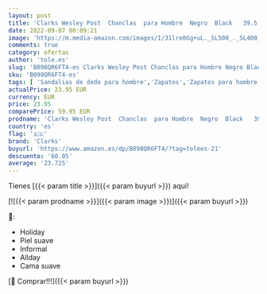```yaml
---
layout: post
title: 'Clarks Wesley Post  Chanclas  para Hombre  Negro  Black   39.5 EU'
date: 2022-09-07 00:09:21
image: 'https://m.media-amazon.com/images/I/31lre8Gg+uL._SL500_._SL400_.jpg'
comments: true
category: ofertas
author: 'tole.es'
slug: 'B098QR6FT4-es Clarks Wesley Post Chanclas para Hombre Negro Black 39.5 EU'
sku: 'B098QR6FT4-es'
tags: [ 'Sandalias de dedo para hombre','Zapatos','Zapatos para hombre','Zapatos y complementos','chanclas','clarks','🇪🇸', ]
actualPrice: 23.95 EUR
currency: EUR
price: 23.95
comparePrice: 59.95 EUR
prodname: 'Clarks Wesley Post  Chanclas  para Hombre  Negro  Black   39.5 EU'
country: 'es'
flag: '🇪🇸'
brand: 'Clarks'
buyurl: 'https://www.amazon.es/dp/B098QR6FT4/?tag=tolees-21'
descuento: '60.05'
average: '23.725'
---
```


Tienes [{{< param title >}}]({{< param buyurl >}}) aqui!

[![{{< param prodname >}}]({{< param image >}})]({{< param buyurl >}})

🔎:

- Holiday
- Piel suave
- Informal
- Allday
- Cama suave

[🛒 Comprar!!!]({{< param buyurl >}})
